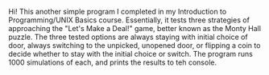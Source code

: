 Hi! This another simple program I completed in my Introduction to Programming/UNIX Basics course. Essentially, it
tests three strategies of approaching the "Let's Make a Deal!" game, better known as the Monty Hall puzzle. The three tested options
are always staying with initial choice of door, always switching to the unpicked, unopened door, or flipping a coin to decide whether to 
stay with the initial choice or switch. The program runs 1000 simulations of each, and prints the results to teh console.
